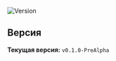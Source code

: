 ![Version](https://img.shields.io/badge/version-v0.1.0--PreAlpha-orange)
## Версия 
**Текущая версия:** `v0.1.0-PreAlpha`  